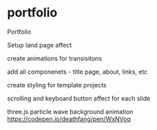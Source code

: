 # portfolio

Portfolio

Setup land page affect

create animations for transisitons

add all componenets - title page, about,
links, etc

create styling for template projects

scrolling and keyboard button affect for each slide

three.js particle wave background animation
https://codepen.io/deathfang/pen/WxNVoq
